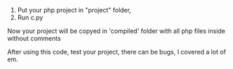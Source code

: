 1. Put your php project in "project" folder,
2. Run c.py

Now your project will be copyed in 'compiled' folder with all php files inside without comments

After using this code, test your project, there can be bugs, I covered a lot of em.
